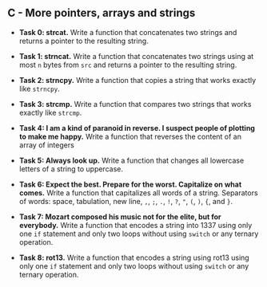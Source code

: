## C - More pointers, arrays and strings

- **Task 0: strcat.** Write a function that concatenates two strings and returns a pointer to the resulting string.
- **Task 1: strncat.** Write a function that concatenates two strings using at most `n` bytes from `src` and returns a pointer to the resulting string.
- **Task 2: strncpy.** Write a function that copies a string that works exactly like `strncpy`.
- **Task 3: strcmp.** Write a function that compares two strings that works exactly like `strcmp`.
- **Task 4: I am a kind of paranoid in reverse. I suspect people of plotting to make me happy.** Write a function that reverses the content of an array of integers
- **Task 5: Always look up.** Write a function that changes all lowercase letters of a string to uppercase.
- **Task 6: Expect the best. Prepare for the worst. Capitalize on what comes.** Write a function that capitalizes all words of a string. Separators of words: space, tabulation, new line, `,`, `;`, `.`, `!`, `?`, `"`, `(`, `)`, `{`, and `}`.
- **Task 7: Mozart composed his music not for the elite, but for everybody.** Write a function that encodes a string into 1337 using only one `if` statement and only two loops without using `switch` or any ternary operation.

- **Task 8: rot13.** Write a function that encodes a string using rot13 using only one `if` statement and only two loops without using `switch` or any ternary operation.
